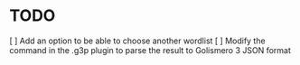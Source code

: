 TODO
====

[ ] Add an option to be able to choose another wordlist
[ ] Modify the command in the .g3p plugin to parse the result to Golismero 3 JSON format